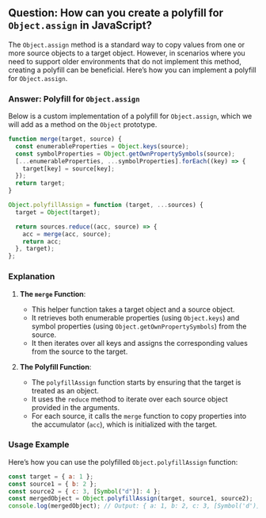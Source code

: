 ## Question: How can you create a polyfill for `Object.assign` in JavaScript?

The `Object.assign` method is a standard way to copy values from one or more source objects to a target object. However, in scenarios where you need to support older environments that do not implement this method, creating a polyfill can be beneficial. Here’s how you can implement a polyfill for `Object.assign`.

### Answer: Polyfill for `Object.assign`

Below is a custom implementation of a polyfill for `Object.assign`, which we will add as a method on the `Object` prototype.

```js
function merge(target, source) {
  const enumerableProperties = Object.keys(source);
  const symbolProperties = Object.getOwnPropertySymbols(source);
  [...enumerableProperties, ...symbolProperties].forEach((key) => {
    target[key] = source[key];
  });
  return target;
}

Object.polyfillAssign = function (target, ...sources) {
  target = Object(target);

  return sources.reduce((acc, source) => {
    acc = merge(acc, source);
    return acc;
  }, target);
};
```

### Explanation

1. **The `merge` Function**:

   - This helper function takes a target object and a source object.
   - It retrieves both enumerable properties (using `Object.keys`) and symbol properties (using `Object.getOwnPropertySymbols`) from the source.
   - It then iterates over all keys and assigns the corresponding values from the source to the target.

2. **The Polyfill Function**:
   - The `polyfillAssign` function starts by ensuring that the target is treated as an object.
   - It uses the `reduce` method to iterate over each source object provided in the arguments.
   - For each source, it calls the `merge` function to copy properties into the accumulator (`acc`), which is initialized with the target.

### Usage Example

Here’s how you can use the polyfilled `Object.polyfillAssign` function:

```js
const target = { a: 1 };
const source1 = { b: 2 };
const source2 = { c: 3, [Symbol("d")]: 4 };
const mergedObject = Object.polyfillAssign(target, source1, source2);
console.log(mergedObject); // Output: { a: 1, b: 2, c: 3, [Symbol('d')]: 4 }
```
